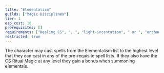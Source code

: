 ```yaml
---
title: "Elementalism"
guilds: ["Magic Disciplines"]
tier: 1
osp_cost: 10
prerequisites: []
requirements: ["Healing CS", ", ", "light-incantation", " or ", "enchanting", " OS"]
restricted: true
---
```

The character may cast spells from the Elementalism list to the highest level that they can cast in any of the pre-requisite spell lists. If they also have the CS Ritual Magic at any level they gain a bonus when summoning elementals.